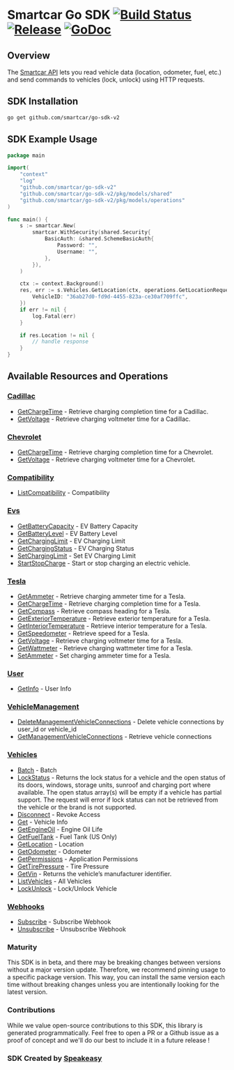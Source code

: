 # Smartcar Go SDK [![Build Status][ci-image]][ci-url] [![Release][release-image]][release-url] [![GoDoc][doc-image]][doc-url]

## Overview

The [Smartcar API](https://smartcar.com/docs) lets you read vehicle data (location, odometer, fuel, etc.) and send commands to vehicles (lock, unlock) using HTTP requests.

<!-- Start SDK Installation -->
## SDK Installation

```bash
go get github.com/smartcar/go-sdk-v2
```
<!-- End SDK Installation -->

## SDK Example Usage
<!-- Start SDK Example Usage -->


```go
package main

import(
	"context"
	"log"
	"github.com/smartcar/go-sdk-v2"
	"github.com/smartcar/go-sdk-v2/pkg/models/shared"
	"github.com/smartcar/go-sdk-v2/pkg/models/operations"
)

func main() {
    s := smartcar.New(
        smartcar.WithSecurity(shared.Security{
            BasicAuth: &shared.SchemeBasicAuth{
                Password: "",
                Username: "",
            },
        }),
    )

    ctx := context.Background()
    res, err := s.Vehicles.GetLocation(ctx, operations.GetLocationRequest{
        VehicleID: "36ab27d0-fd9d-4455-823a-ce30af709ffc",
    })
    if err != nil {
        log.Fatal(err)
    }

    if res.Location != nil {
        // handle response
    }
}
```
<!-- End SDK Example Usage -->

<!-- Start SDK Available Operations -->
## Available Resources and Operations


### [Cadillac](docs/sdks/cadillac/README.md)

* [GetChargeTime](docs/sdks/cadillac/README.md#getchargetime) - Retrieve charging completion time for a Cadillac.
* [GetVoltage](docs/sdks/cadillac/README.md#getvoltage) - Retrieve charging voltmeter time for a Cadillac.

### [Chevrolet](docs/sdks/chevrolet/README.md)

* [GetChargeTime](docs/sdks/chevrolet/README.md#getchargetime) - Retrieve charging completion time for a Chevrolet.
* [GetVoltage](docs/sdks/chevrolet/README.md#getvoltage) - Retrieve charging voltmeter time for a Chevrolet.

### [Compatibility](docs/sdks/compatibility/README.md)

* [ListCompatibility](docs/sdks/compatibility/README.md#listcompatibility) - Compatibility

### [Evs](docs/sdks/evs/README.md)

* [GetBatteryCapacity](docs/sdks/evs/README.md#getbatterycapacity) - EV Battery Capacity
* [GetBatteryLevel](docs/sdks/evs/README.md#getbatterylevel) - EV Battery Level
* [GetChargingLimit](docs/sdks/evs/README.md#getcharginglimit) - EV Charging Limit
* [GetChargingStatus](docs/sdks/evs/README.md#getchargingstatus) - EV Charging Status
* [SetChargingLimit](docs/sdks/evs/README.md#setcharginglimit) - Set EV Charging Limit
* [StartStopCharge](docs/sdks/evs/README.md#startstopcharge) - Start or stop charging an electric vehicle.

### [Tesla](docs/sdks/tesla/README.md)

* [GetAmmeter](docs/sdks/tesla/README.md#getammeter) - Retrieve charging ammeter time for a Tesla.
* [GetChargeTime](docs/sdks/tesla/README.md#getchargetime) - Retrieve charging completion time for a Tesla.
* [GetCompass](docs/sdks/tesla/README.md#getcompass) - Retrieve compass heading for a Tesla.
* [GetExteriorTemperature](docs/sdks/tesla/README.md#getexteriortemperature) - Retrieve exterior temperature for a Tesla.
* [GetInteriorTemperature](docs/sdks/tesla/README.md#getinteriortemperature) - Retrieve interior temperature for a Tesla.
* [GetSpeedometer](docs/sdks/tesla/README.md#getspeedometer) - Retrieve speed for a Tesla.
* [GetVoltage](docs/sdks/tesla/README.md#getvoltage) - Retrieve charging voltmeter time for a Tesla.
* [GetWattmeter](docs/sdks/tesla/README.md#getwattmeter) - Retrieve charging wattmeter time for a Tesla.
* [SetAmmeter](docs/sdks/tesla/README.md#setammeter) - Set charging ammeter time for a Tesla.

### [User](docs/sdks/user/README.md)

* [GetInfo](docs/sdks/user/README.md#getinfo) - User Info

### [VehicleManagement](docs/sdks/vehiclemanagement/README.md)

* [DeleteManagementVehicleConnections](docs/sdks/vehiclemanagement/README.md#deletemanagementvehicleconnections) - Delete vehicle connections by user_id or vehicle_id
* [GetManagementVehicleConnections](docs/sdks/vehiclemanagement/README.md#getmanagementvehicleconnections) - Retrieve vehicle connections

### [Vehicles](docs/sdks/vehicles/README.md)

* [Batch](docs/sdks/vehicles/README.md#batch) - Batch
* [LockStatus](docs/sdks/vehicles/README.md#lockstatus) - Returns the lock status for a vehicle and the open status of its doors, windows, storage units, sunroof and charging port where available. The open status array(s) will be empty if a vehicle has partial support. The request will error if lock status can not be retrieved from the vehicle or the brand is not supported.
* [Disconnect](docs/sdks/vehicles/README.md#disconnect) - Revoke Access
* [Get](docs/sdks/vehicles/README.md#get) - Vehicle Info
* [GetEngineOil](docs/sdks/vehicles/README.md#getengineoil) - Engine Oil Life
* [GetFuelTank](docs/sdks/vehicles/README.md#getfueltank) - Fuel Tank (US Only)
* [GetLocation](docs/sdks/vehicles/README.md#getlocation) - Location
* [GetOdometer](docs/sdks/vehicles/README.md#getodometer) - Odometer
* [GetPermissions](docs/sdks/vehicles/README.md#getpermissions) - Application Permissions
* [GetTirePressure](docs/sdks/vehicles/README.md#gettirepressure) - Tire Pressure
* [GetVin](docs/sdks/vehicles/README.md#getvin) - Returns the vehicle’s manufacturer identifier.
* [ListVehicles](docs/sdks/vehicles/README.md#listvehicles) - All Vehicles
* [LockUnlock](docs/sdks/vehicles/README.md#lockunlock) - Lock/Unlock Vehicle

### [Webhooks](docs/sdks/webhooks/README.md)

* [Subscribe](docs/sdks/webhooks/README.md#subscribe) - Subscribe Webhook
* [Unsubscribe](docs/sdks/webhooks/README.md#unsubscribe) - Unsubscribe Webhook
<!-- End SDK Available Operations -->

### Maturity

This SDK is in beta, and there may be breaking changes between versions without a major version update. Therefore, we recommend pinning usage
to a specific package version. This way, you can install the same version each time without breaking changes unless you are intentionally
looking for the latest version.

### Contributions

While we value open-source contributions to this SDK, this library is generated programmatically.
Feel free to open a PR or a Github issue as a proof of concept and we'll do our best to include it in a future release !

### SDK Created by [Speakeasy](https://docs.speakeasyapi.dev/docs/using-speakeasy/client-sdks)

[ci-url]: https://github.com/smartcar/go-sdk-v2/actions/workflows/speakeasy_sdk_generation.yml
[ci-image]: https://github.com/smartcar/go-sdk-v2/actions/workflows/speakeasy_sdk_generation.yml/badge.svg
[release-url]: https://github.com/smartcar/go-sdk-v2/releases
[release-image]: https://img.shields.io/github/v/release/smartcar/go-sdk-v2?sort=semver
[doc-url]: http://godoc.org/github.com/smartcar/go-sdk-v2
[doc-image]: http://img.shields.io/badge/godoc-reference-blue.svg
